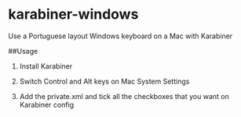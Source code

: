 # karabiner-windows
Use a Portuguese layout Windows keyboard on a Mac with Karabiner

##Usage
1) Install Karabiner

2) Switch Control and Alt keys on Mac System Settings

3) Add the private.xml and tick all the checkboxes that you want on Karabiner config
